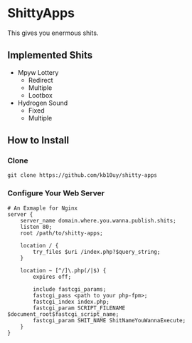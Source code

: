 # ShittyApps
This gives you enermous shits.

## Implemented Shits
+ Mpyw Lottery
  - Redirect
  - Multiple
  - Lootbox
+ Hydrogen Sound
  - Fixed
  - Multiple

## How to Install

### Clone
```
git clone https://github.com/kb10uy/shitty-apps
```

### Configure Your Web Server
```
# An Exmaple for Nginx
server {
    server_name domain.where.you.wanna.publish.shits;
    listen 80;
    root /path/to/shitty-apps;

    location / {
        try_files $uri /index.php?$query_string;
    }
    
    location ~ [^/]\.php(/|$) {
        expires off;

        include fastcgi_params;
        fastcgi_pass <path to your php-fpm>;
        fastcgi_index index.php;
        fastcgi_param SCRIPT_FILENAME $document_root$fastcgi_script_name;
        fastcgi_param SHIT_NAME ShitNameYouWannaExecute;
    }
}
```
